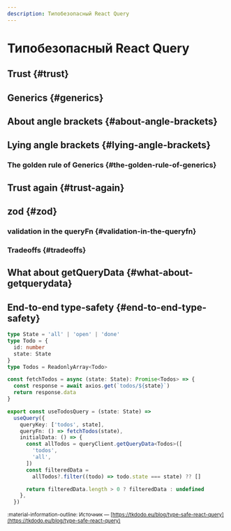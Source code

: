 ```yaml
---
description: Типобезопасный React Query
---
```


# Типобезопасный React Query

## Trust {#trust}
## Generics {#generics}
## About angle brackets {#about-angle-brackets}
## Lying angle brackets {#lying-angle-brackets}
### The golden rule of Generics {#the-golden-rule-of-generics}
## Trust again {#trust-again}
## zod {#zod}
### validation in the queryFn {#validation-in-the-queryfn}
### Tradeoffs {#tradeoffs}
## What about getQueryData {#what-about-getquerydata}
## End-to-end type-safety {#end-to-end-type-safety}







```ts title="pre-filtering" hl_lines="17-26"
type State = 'all' | 'open' | 'done'
type Todo = {
  id: number
  state: State
}
type Todos = ReadonlyArray<Todo>

const fetchTodos = async (state: State): Promise<Todos> => {
  const response = await axios.get(`todos/${state}`)
  return response.data
}

export const useTodosQuery = (state: State) =>
  useQuery({
    queryKey: ['todos', state],
    queryFn: () => fetchTodos(state),
    initialData: () => {
      const allTodos = queryClient.getQueryData<Todos>([
        'todos',
        'all',
      ])
      const filteredData =
        allTodos?.filter((todo) => todo.state === state) ?? []

      return filteredData.length > 0 ? filteredData : undefined
    },
  })
```


<small>:material-information-outline: Источник &mdash; [https://tkdodo.eu/blog/type-safe-react-query](https://tkdodo.eu/blog/type-safe-react-query)</small>
